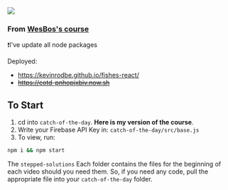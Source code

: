 ![](http://wes.io/dgAQ/content)

### From [WesBos's course](https://ReactForBeginners.com)
❗I've update all node packages

Deployed:
- https://kevinrodbe.github.io/fishes-react/
- ~~https://cotd-pnhopjxbiv.now.sh~~

## To Start

1. cd into `catch-of-the-day`. **Here is my version of the course**.
2. Write your Firebase API Key in: `catch-of-the-day/src/base.js`
3. To view, run:
```sh
npm i && npm start
```

The `stepped-solutions` Each folder contains the files for the beginning of each video should you need them. So, if you need any code, pull the appropriate file into your `catch-of-the-day` folder.
